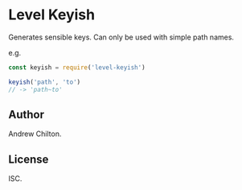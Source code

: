 # Level Keyish #

Generates sensible keys. Can only be used with simple path names.

e.g.

```js
const keyish = require('level-keyish')

keyish('path', 'to')
// -> 'path~to'
```

## Author ##

Andrew Chilton.

## License ##

ISC.
